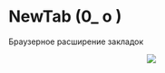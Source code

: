 # NewTab (0_ o )

Браузерное расширение закладок

<p align="center">
  <img src="https://media3.giphy.com/media/jAe22Ec5iICCk/giphy.gif">
</p>
